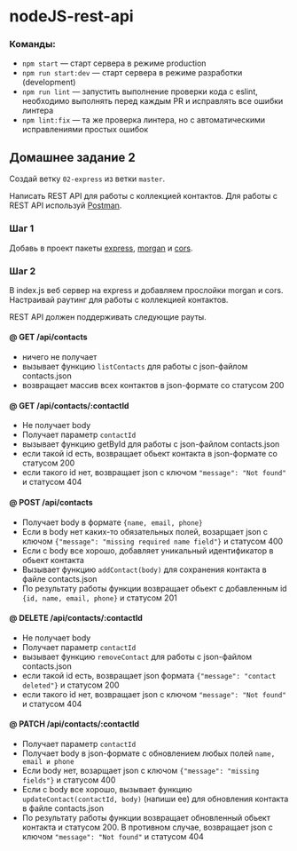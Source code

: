 # nodeJS-rest-api

### Команды:

- `npm start` &mdash; старт сервера в режиме production
- `npm run start:dev` &mdash; старт сервера в режиме разработки (development)
- `npm run lint` &mdash; запустить выполнение проверки кода с eslint, необходимо выполнять перед каждым PR и исправлять все ошибки линтера
- `npm lint:fix` &mdash; та же проверка линтера, но с автоматическими исправлениями простых ошибок

## Домашнее задание 2

Создай ветку `02-express` из ветки `master`.

Написать REST API для работы с коллекцией контактов. Для работы с REST API
используй [Postman](https://www.getpostman.com/).

### Шаг 1

Добавь в проект пакеты [express](https://www.npmjs.com/package/express),
[morgan](https://www.npmjs.com/package/morgan) и
[cors](https://www.npmjs.com/package/cors).

### Шаг 2

В index.js веб сервер на express и добавляем прослойки morgan и cors. Настраивай
раутинг для работы с коллекцией контактов.

REST API должен поддерживать следующие рауты.

#### @ GET /api/contacts

- ничего не получает
- вызывает функцию `listContacts` для работы с json-файлом contacts.json
- возвращает массив всех контактов в json-формате со статусом 200

#### @ GET /api/contacts/:contactId

- Не получает body
- Получает параметр `contactId`
- вызывает функцию getById для работы с json-файлом contacts.json
- если такой id есть, возвращает обьект контакта в json-формате со статусом 200
- если такого id нет, возвращает json с ключом `"message": "Not found"` и
  статусом 404

#### @ POST /api/contacts

- Получает body в формате `{name, email, phone}`
- Если в body нет каких-то обязательных полей, возарщает json с ключом
  `{"message": "missing required name field"}` и статусом 400
- Если с body все хорошо, добавляет уникальный идентификатор в обьект контакта
- Вызывает функцию `addContact(body)` для сохранения контакта в файле
  contacts.json
- По результату работы функции возвращает обьект с добавленным id
  `{id, name, email, phone}` и статусом 201

#### @ DELETE /api/contacts/:contactId

- Не получает body
- Получает параметр `contactId`
- вызывает функцию `removeContact` для работы с json-файлом contacts.json
- если такой id есть, возвращает json формата `{"message": "contact deleted"}` и
  статусом 200
- если такого id нет, возвращает json с ключом `"message": "Not found"` и
  статусом 404

#### @ PATCH /api/contacts/:contactId

- Получает параметр `contactId`
- Получает body в json-формате c обновлением любых полей `name, email и phone`
- Если body нет, возарщает json с ключом `{"message": "missing fields"}` и
  статусом 400
- Если с body все хорошо, вызывает функцию `updateContact(contactId, body)`
  (напиши ее) для обновления контакта в файле contacts.json
- По результату работы функции возвращает обновленный обьект контакта и
  статусом 200. В противном случае, возвращает json с ключом
  `"message": "Not found"` и статусом 404
